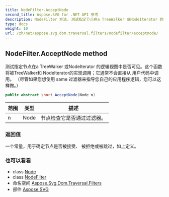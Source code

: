 ```yaml
---
title: NodeFilter.AcceptNode
second_title: Aspose.SVG for .NET API 参考
description: NodeFilter 方法. 测试指定节点在a TreeWalker 或NodeIterator 的逻辑视图中是否可见这个函数 将被TreeWalker和 NodeIterator的实现调用它通常不会直接从 用户代码中调用 尽管如果您想使用 same 过滤器来指导您自己的应用程序逻辑您可以这样做
type: docs
weight: 10
url: /zh/net/aspose.svg.dom.traversal.filters/nodefilter/acceptnode/
---
```

## NodeFilter.AcceptNode method

测试指定节点在a TreeWalker 或NodeIterator 的逻辑视图中是否可见。这个函数 将被TreeWalker和 NodeIterator的实现调用；它通常不会直接从 用户代码中调用。 （尽管如果您想使用 same 过滤器来指导您自己的应用程序逻辑，您可以这样做。）

```csharp
public abstract short AcceptNode(Node n)
```

| 范围 | 类型 | 描述 |
| --- | --- | --- |
| n | Node | 节点检查它是否通过过滤器。 |

### 返回值

一个常量，用于确定节点是否被接受、 被拒绝或被跳过，如上定义。

### 也可以看看

* class [Node](../../../aspose.svg.dom/node/)
* class [NodeFilter](../)
* 命名空间 [Aspose.Svg.Dom.Traversal.Filters](../../nodefilter/)
* 部件 [Aspose.SVG](../../../)


